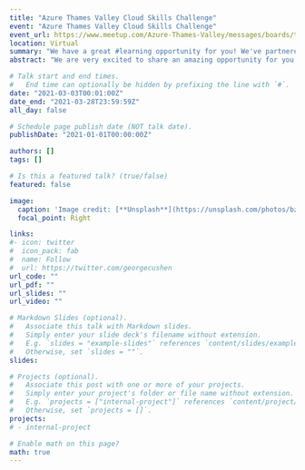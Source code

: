 ```yaml
---
title: "Azure Thames Valley Cloud Skills Challenge"
event: "Azure Thames Valley Cloud Skills Challenge"
event_url: https://www.meetup.com/Azure-Thames-Valley/messages/boards/thread/53153062
location: Virtual
summary: "We have a great #learning opportunity for you! We've partnered with Microsoft to bring the Cloud Skills Challenge to Azure Thames Valley! Prizes & Exam Opportunities available! [Test](hello) "
abstract: "We are very excited to share an amazing opportunity for you to learn about Azure; an opportunity to gain a Microsoft Exam Voucher and win prizes! Azure Thames Valley is taking the part in the Cloud Skills Challenge! We have partnered with Microsoft to bring you this exciting opportunity to build your cloud skills at your own pace!"

# Talk start and end times.
#   End time can optionally be hidden by prefixing the line with `#`.
date: "2021-03-03T00:01:00Z"
date_end: "2021-03-28T23:59:59Z"
all_day: false

# Schedule page publish date (NOT talk date).
publishDate: "2021-01-01T00:00:00Z"

authors: []
tags: []

# Is this a featured talk? (true/false)
featured: false

image:
  caption: 'Image credit: [**Unsplash**](https://unsplash.com/photos/bzdhc5b3Bxs)'
  focal_point: Right

links:
#- icon: twitter
#  icon_pack: fab
#  name: Follow
#  url: https://twitter.com/georgecushen
url_code: ""
url_pdf: ""
url_slides: ""
url_video: ""

# Markdown Slides (optional).
#   Associate this talk with Markdown slides.
#   Simply enter your slide deck's filename without extension.
#   E.g. `slides = "example-slides"` references `content/slides/example-slides.md`.
#   Otherwise, set `slides = ""`.
slides: 

# Projects (optional).
#   Associate this post with one or more of your projects.
#   Simply enter your project's folder or file name without extension.
#   E.g. `projects = ["internal-project"]` references `content/project/deep-learning/index.md`.
#   Otherwise, set `projects = []`.
projects:
# - internal-project

# Enable math on this page?
math: true
---
```

